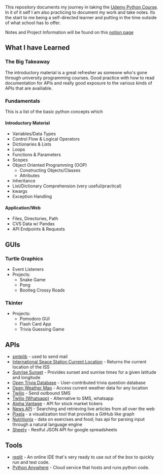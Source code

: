 This repository documents my journey in taking the [Udemy Python Course](https://www.udemy.com/course/100-days-of-code/). In it of it self I am also practicing to document my work and take notes. Its the start to me being a self-directed learner and putting in the time outside of what school has to offer.

Notes and Project Information will be found on this [notion page](https://subdued-scissor-059.notion.site/The-Complete-Python-Pro-Bootcamp-13cc7cdaf14b80b9834bdc16eb056eda?pvs=4)



## What I have Learned

### The Big Takeaway
The introductory material is a great refresher as someone who's gone through university programming courses. Good practice with how to read documentation for APIs and really good exposure to the various kinds of APIs that are availiable.


### Fundamentals 
This is a list of the basic python concepts which 

#### Introductory Material
* Variables/Data Types
* Control Flow & Logical Operators
* Dictionaries & Lists
* Loops
* Functions & Parameters
* Scopes
* Object Oriented Programming (OOP)
  * Constructing Objects/Classes
  * Attributes
* Inheritance
* List/Dictionary Comprehension (very useful/practical)
* kwargs
* Exception Handling

#### Application/Web
* Files, Directories, Path
* CVS Data w/ Pandas
* API Endpoints & Requests


## GUIs
### Turtle Graphics
* Event Listeners
* Projects:
  * Snake Game
  * Pong
  * Bootleg Crossy Roads
### Tkinter
* Projects:
  * Pomodoro GUI
  * Flash Card App
  * Trivia Guessing Game

## APIs
* [smtplib](https://docs.python.org/3/library/smtplib.html) - used to send mail
* [International Space Station Current Location](http://open-notify.org/Open-Notify-API/ISS-Location-Now/) - Returns the current location of the ISS
* [Sunrise Sunset](https://sunrise-sunset.org/api) - Provides sunset and sunrise times for a given latitude and longitude
* [Open Trivia Database](https://opentdb.com/) - User-contributed trivia question database
* [Open Weather Map](https://openweathermap.org/current) - Access current weather data for any location
* [Twilio](https://www.twilio.com/docs/messaging/quickstart/python) - Send outbound SMS
* [Twilio (Whatsapp)](https://console.twilio.com/us1/develop/sms/try-it-out/whatsapp-learn) - Alternative to SMS, whatsapp
* [Alpha Vantage](https://www.alphavantage.co/) - API for stock market tickers
* [News API](https://newsapi.org/) - Searching and retrieving live articles from all over the web
* [Pixela](https://docs.pixe.la/) - a visualization tool that provides a GitHub like graph
* [Nutritionix](https://www.nutritionix.com/business/api) - data on exercises and food; has api for parsing input through a natural language engine
* [Sheety](https://sheety.co/) - Restful JSON API for google spreadsheets

## Tools
* [replit](https://replit.com/) - An online IDE that's very ready to use out of the box to quickly run and test code.
* [Python Anywhere](https://www.pythonanywhere.com/) - Cloud service that hosts and runs python code.
